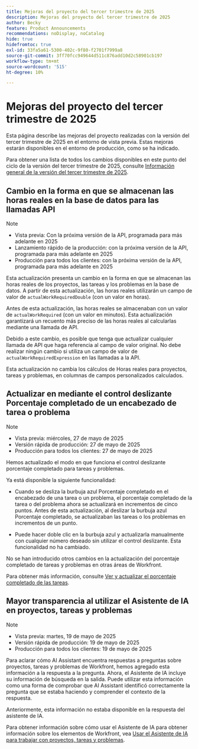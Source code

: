 ```yaml
---
title: Mejoras del proyecto del tercer trimestre de 2025
description: Mejoras del proyecto del tercer trimestre de 2025
author: Becky
feature: Product Announcements
recommendations: noDisplay, noCatalog
hide: true
hidefromtoc: true
exl-id: 33fa5a61-5300-402c-9f80-f2701f7999a8
source-git-commit: 3ff70fcc949644d511c876add10d2c58901cb197
workflow-type: tm+mt
source-wordcount: '515'
ht-degree: 10%

---
```


# Mejoras del proyecto del tercer trimestre de 2025

Esta página describe las mejoras del proyecto realizadas con la versión del tercer trimestre de 2025 en el entorno de vista previa. Estas mejoras estarán disponibles en el entorno de producción, como se ha indicado.

Para obtener una lista de todos los cambios disponibles en este punto del ciclo de la versión del tercer trimestre de 2025, consulte [Información general de la versión del tercer trimestre de 2025](/help/quicksilver/product-announcements/product-releases/25-q3-release-activity/25-q3-release-overview.md).

## Cambio en la forma en que se almacenan las horas reales en la base de datos para las llamadas API

>[!NOTE]
>
>* Vista previa: Con la próxima versión de la API, programada para más adelante en 2025
>* Lanzamiento rápido de la producción: con la próxima versión de la API, programada para más adelante en 2025
>* Producción para todos los clientes: con la próxima versión de la API, programada para más adelante en 2025

Esta actualización presenta un cambio en la forma en que se almacenan las horas reales de los proyectos, las tareas y los problemas en la base de datos. A partir de esta actualización, las horas reales utilizarán un campo de valor de `actualWorkRequiredDouble` (con un valor en horas).

Antes de esta actualización, las horas reales se almacenaban con un valor de `actualWorkRequired` (con un valor en minutos). Esta actualización garantizará un recuento más preciso de las horas reales al calcularlas mediante una llamada de API.

Debido a este cambio, es posible que tenga que actualizar cualquier llamada de API que haga referencia al campo de valor original. No debe realizar ningún cambio si utiliza un campo de valor de `actualWorkRequiredExpression` en las llamadas a la API.

Esta actualización no cambia los cálculos de Horas reales para proyectos, tareas y problemas, en columnas de campos personalizados calculados.

## Actualizar en mediante el control deslizante Porcentaje completado de un encabezado de tarea o problema

>[!NOTE]
>
>* Vista previa: miércoles, 27 de mayo de 2025
>* Versión rápida de producción: 27 de mayo de 2025
>* Producción para todos los clientes: 27 de mayo de 2025

Hemos actualizado el modo en que funciona el control deslizante porcentaje completado para tareas y problemas.

Ya está disponible la siguiente funcionalidad:

* Cuando se desliza la burbuja azul Porcentaje completado en el encabezado de una tarea o un problema, el porcentaje completado de la tarea o del problema ahora se actualizará en incrementos de cinco puntos. Antes de esta actualización, al deslizar la burbuja azul Porcentaje completado, se actualizaban las tareas o los problemas en incrementos de un punto.

* Puede hacer doble clic en la burbuja azul y actualizarla manualmente con cualquier número deseado sin utilizar el control deslizante. Esta funcionalidad no ha cambiado.

No se han introducido otros cambios en la actualización del porcentaje completado de tareas y problemas en otras áreas de Workfront.

Para obtener más información, consulte [Ver y actualizar el porcentaje completado de las tareas](/help/quicksilver/manage-work/projects/updating-work-in-a-project/view-update-percent-complete-for-tasks.md).

## Mayor transparencia al utilizar el Asistente de IA en proyectos, tareas y problemas

>[!NOTE]
>
>* Vista previa: martes, 19 de mayo de 2025
>* Versión rápida de producción: 19 de mayo de 2025
>* Producción para todos los clientes: 19 de mayo de 2025

Para aclarar cómo AI Assistant encuentra respuestas a preguntas sobre proyectos, tareas y problemas de Workfront, hemos agregado esta información a la respuesta a la pregunta. Ahora, el Asistente de IA incluye su información de búsqueda en la salida. Puede utilizar esta información como una forma de comprobar que AI Assistant identificó correctamente la pregunta que se estaba haciendo y comprender el contexto de la respuesta.

Anteriormente, esta información no estaba disponible en la respuesta del asistente de IA.

Para obtener información sobre cómo usar el Asistente de IA para obtener información sobre los elementos de Workfront, vea [Usar el Asistente de IA para trabajar con proyectos, tareas y problemas](/help/quicksilver/workfront-basics/ai-assistant/work-with-pti-through-ai-assisant.md).
